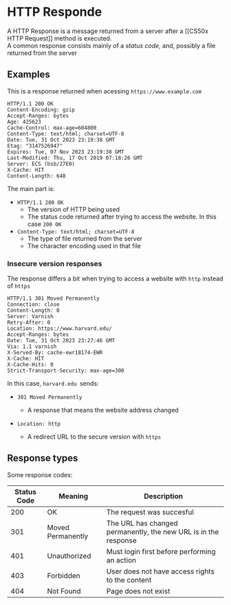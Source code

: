 # HTTP Responde
A HTTP Response is a message returned from a server after a [[CS50x HTTP Request]] method is executed.  
A common response consists mainly of a *status code*, and, possibly a file returned from the server

## Examples
This is a response returned when acessing `https://www.example.com`

```http
HTTP/1.1 200 OK
Content-Encoding: gzip
Accept-Ranges: bytes
Age: 425623
Cache-Control: max-age=604800
Content-Type: text/html; charset=UTF-8
Date: Tue, 31 Oct 2023 23:19:38 GMT
Etag: "3147526947"
Expires: Tue, 07 Nov 2023 23:19:38 GMT
Last-Modified: Thu, 17 Oct 2019 07:18:26 GMT
Server: ECS (bsb/27E0)
X-Cache: HIT
Content-Length: 648
```

The main part is:
- `HTTP/1.1 200 OK`
    - The version of HTTP being used
    - The status code returned after trying to access the website. In this case `200 OK`
- `Content-Type: text/html; charset=UTF-8`
    - The type of file returned from the server
    - The character encoding used in that file

### Insecure version responses
The response differs a bit when trying to access a website with `http` instead of `https`

```http
HTTP/1.1 301 Moved Permanently
Connection: close
Content-Length: 0
Server: Varnish
Retry-After: 0
Location: https://www.harvard.edu/
Accept-Ranges: bytes
Date: Tue, 31 Oct 2023 23:27:46 GMT
Via: 1.1 varnish
X-Served-By: cache-ewr18174-EWR
X-Cache: HIT
X-Cache-Hits: 0
Strict-Transport-Security: max-age=300
```
In this case, `harvard.edu `sends: 
- `301 Moved Permanently` 
    - A response that means the website address changed

- `Location: http`
    - A redirect URL to the secure version with `https`


## Response types
Some response codes: 

| Status Code    | Meaning| Description|
|---------------- | --------------- | --------------- |
| 200        | OK         | The request was succesful |
| 301        | Moved Permanently | The URL has changed permanently, the new URL is in the response    |
| 401       | Unauthorized |Must login first before performing an action|
| 403 | Forbidden | User does not have access rights to the content
| 404 | Not Found | Page does not exist

